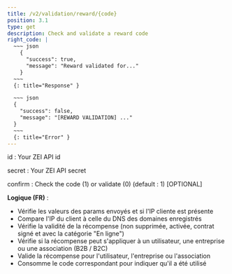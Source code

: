 ```yaml
---
title: /v2/validation/reward/{code}
position: 3.1
type: get
description: Check and validate a reward code
right_code: |
  ~~~ json
    {
      "success": true,
      "message": "Reward validated for..."
    }
  ~~~
  {: title="Response" }

  ~~~ json
  {
    "success": false,
    "message": "[REWARD VALIDATION] ..."
  }
  ~~~
  {: title="Error" }
---
```

id
: Your ZEI API id

secret 
: Your ZEI API secret

confirm
: Check the code (1) or validate (0) (default : 1) [OPTIONAL]

**Logique (FR)** :

- Vérifie les valeurs des params envoyés et si l'IP cliente est présente
- Compare l'IP du client à celle du DNS des domaines enregistrés
- Vérifie la validité de la récompense (non supprimée, activée, contrat signé et avec la catégorie "En ligne")
- Vérifie si la récompense peut s'appliquer à un utilisateur, une entreprise ou une association (B2B / B2C)
- Valide la récompense pour l'utilisateur, l'entreprise ou l'association
- Consomme le code correspondant pour indiquer qu'il a été utilisé
